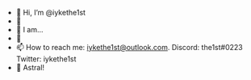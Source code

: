- 👋 Hi, I’m @iykethe1st
- 👀 
- 🌱 I am...
- 💞️ 
- 📫 How to reach me: iykethe1st@outlook.com. Discord: the1st#0223 Twitter: iykethe1st
- 👀 Astral! 

<!---
iykethe1st/iykethe1st is a ✨ special ✨ repository because its `README.md` (this file) appears on your GitHub profile.
You can click the Preview link to take a look at your changes.
--->
